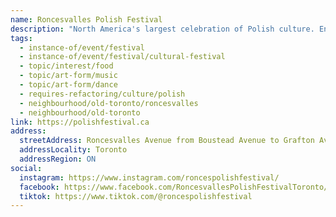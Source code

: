 ```yaml
---
name: Roncesvalles Polish Festival
description: "North America's largest celebration of Polish culture. Enjoy great local and international music, including Polish folklore, Polka and Euro dance bands, family fun zones, and entertainment on 3 stages. Combining old world charm with today's Roncesvalles Village, attendees will find an amazing variety of global cuisines from local eateries, exceptional shopping, and performances by talented local artists and musicians."
tags:
  - instance-of/event/festival
  - instance-of/event/festival/cultural-festival
  - topic/interest/food
  - topic/art-form/music
  - topic/art-form/dance
  - requires-refactoring/culture/polish
  - neighbourhood/old-toronto/roncesvalles
  - neighbourhood/old-toronto
link: https://polishfestival.ca
address:
  streetAddress: Roncesvalles Avenue from Boustead Avenue to Grafton Avenue
  addressLocality: Toronto
  addressRegion: ON
social:
  instagram: https://www.instagram.com/roncespolishfestival/
  facebook: https://www.facebook.com/RoncesvallesPolishFestivalToronto/
  tiktok: https://www.tiktok.com/@roncespolishfestival
---
```

